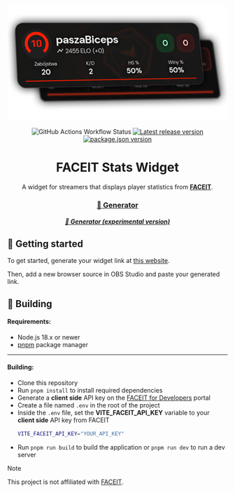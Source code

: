 <div align=center>
  
  ![Preview](.github/assets/preview.png)
  
  ![GitHub Actions Workflow Status](https://img.shields.io/github/actions/workflow/status/mxgic1337/faceit-stats-widget/build-deploy-experimental.yml?style=flat-square&logo=github&logoColor=%23fff) [![Latest release version](https://img.shields.io/github/v/release/mxgic1337/faceit-stats-widget?display_name=tag&style=flat-square&label=version&logo=github&logoColor=%23fff)](https://widget.mxgic1337.xyz) [![package.json version](https://img.shields.io/github/package-json/v/mxgic1337/faceit-stats-widget?style=flat-square&label=experimental&logo=nodedotjs&logoColor=%23fff)](https://widget-git.mxgic1337.xyz)

  <h1>FACEIT Stats Widget</h1>

  A widget for streamers that displays player statistics from **[FACEIT](https://faceit.com)**.

### [🔗 Generator](https://widget.mxgic1337.xyz/)
##### [🧪 Generator (experimental version)](https://widget-git.mxgic1337.xyz/)
</div>

## 🔧 Getting started

To get started, generate your widget link at [this website](https://widget.mxgic1337.xyz/).

Then, add a new browser source in OBS Studio and paste your generated link.

## 🔨 Building

#### Requirements:
- Node.js 18.x or newer
- [pnpm](https://pnpm.io/) package manager

---

#### Building:
- Clone this repository
- Run `pnpm install` to install required dependencies
- Generate a **client side** API key on the [FACEIT for Developers](https://developers.faceit.com/apps) portal
- Create a file named `.env` in the root of the project
- Inside the `.env` file, set the **VITE_FACEIT_API_KEY** variable to your **client side** API key from FACEIT
  ```bash
  VITE_FACEIT_API_KEY="YOUR_API_KEY"
  ```
- Run `pnpm run build` to build the application or `pnpm run dev` to run a dev server

> [!NOTE]
> This project is not affiliated with [FACEIT](https://faceit.com).

